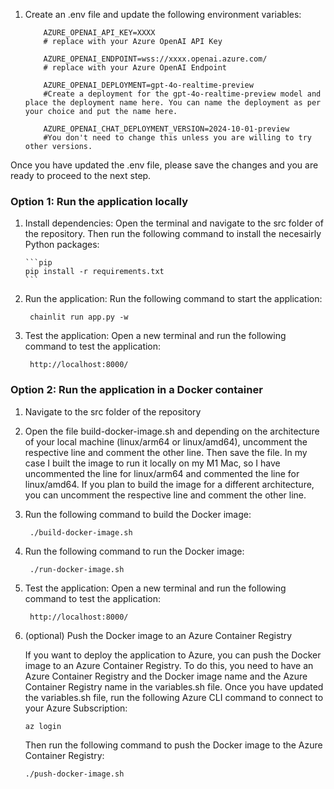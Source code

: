 1. Create an .env file and update the following environment variables:

   ```
       AZURE_OPENAI_API_KEY=XXXX
       # replace with your Azure OpenAI API Key

       AZURE_OPENAI_ENDPOINT=wss://xxxx.openai.azure.com/
       # replace with your Azure OpenAI Endpoint

       AZURE_OPENAI_DEPLOYMENT=gpt-4o-realtime-preview
       #Create a deployment for the gpt-4o-realtime-preview model and place the deployment name here. You can name the deployment as per your choice and put the name here.

       AZURE_OPENAI_CHAT_DEPLOYMENT_VERSION=2024-10-01-preview
       #You don't need to change this unless you are willing to try other versions.
   ```

Once you have updated the .env file, please save the changes and you are ready to proceed to the next step.

### Option 1: Run the application locally

1.  Install dependencies:
    Open the terminal and navigate to the src folder of the repository. Then run the following command to install the necesairly Python packages:

        ```pip
        pip install -r requirements.txt
        ```

2.  Run the application: Run the following command to start the application:

    ```chainlit
     chainlit run app.py -w
    ```

3.  Test the application: Open a new terminal and run the following command to test the application:

    ```chainlit
     http://localhost:8000/
    ```

### Option 2: Run the application in a Docker container

1. Navigate to the src folder of the repository

2. Open the file build-docker-image.sh and depending on the architecture of your local machine (linux/arm64 or linux/amd64), uncomment the respective line and comment the other line. Then save the file. In my case I built the image to run it locally on my M1 Mac, so I have uncommented the line for linux/arm64 and commented the line for linux/amd64. If you plan to build the image for a different architecture, you can uncomment the respective line and comment the other line.

3. Run the following command to build the Docker image:

   ```build-docker-image
    ./build-docker-image.sh
   ```

4. Run the following command to run the Docker image:

   ```run-docker-image
    ./run-docker-image.sh
   ```

5. Test the application: Open a new terminal and run the following command to test the application:

   ```chainlit
    http://localhost:8000/
   ```

6. (optional) Push the Docker image to an Azure Container Registry

   If you want to deploy the application to Azure, you can push the Docker image to an Azure Container Registry. To do this, you need to have an Azure Container Registry and the Docker image name and the Azure Container Registry name in the variables.sh file. Once you have updated the variables.sh file, run the following Azure CLI command to connect to your Azure Subscription:

   ```azure
   az login
   ```

   Then run the following command to push the Docker image to the Azure Container Registry:

   ```push-docker-image
   ./push-docker-image.sh
   ```
